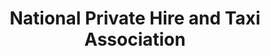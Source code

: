 ---
title: "National Private Hire and Taxi Association"
address: "Newmarket hse Newmarket square The Coombe, Dublin 8 Co. Dublin"
tel: "(01)4531977"
county: "Dublin"
category: "Taxi Services"
type: "Content"
lat: "53.3381"
lng: "-6.27597"
---